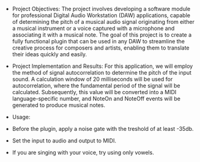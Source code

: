 - Project Objectives: The project involves developing a software module for professional Digital Audio Workstation (DAW) applications,
capable of determining the pitch of a musical audio signal originating from either a musical instrument or a voice captured with a microphone and associating it with a musical note.
The goal of this project is to create a fully functional plugin that can be used in any DAW to streamline the creative process for composers and artists, enabling them to translate their ideas quickly and easily.

- Project Implementation and Results: For this application, we will employ the method of signal autocorrelation to determine the pitch of the input sound.
A calculation window of 20 milliseconds will be used for autocorrelation, where the fundamental period of the signal will be calculated.
Subsequently, this value will be converted into a MIDI language-specific number, and NoteOn and NoteOff events will be generated to produce musical notes.

- Usage:
- Before the plugin, apply a noise gate with the treshold of at least -35db.
- Set the input to audio and output to MIDI.
- If you are singing with your voice, try using only vowels.
